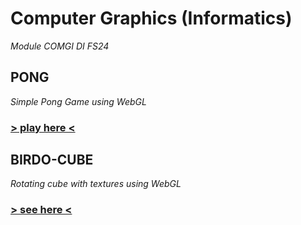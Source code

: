 # Computer Graphics (Informatics)
*Module COMGI DI FS24*

## PONG
*Simple Pong Game using WebGL*
### [> play here <](https://jfladas.github.io/comgi/pong/)

## BIRDO-CUBE
*Rotating cube with textures using WebGL*
### [> see here <](https://jfladas.github.io/comgi/w5/aufgabe2/)
